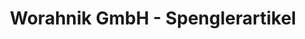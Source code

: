 ---
title: "Worahnik GmbH - Spenglerartikel"
url: /graz/worahnik-gmbh-spenglerartikel/
shop: Großhandel
---
